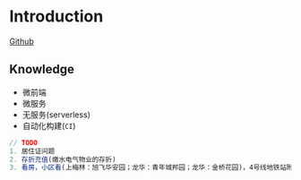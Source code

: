 # Introduction

[Github](https://github.com/sunyxq/sunyxq.github.io.git)

## Knowledge

- 微前端
- 微服务
- 无服务(serverless)
- 自动化构建(`CI`)

```js
// TODO
1. 居住证问题
2. 存折充值(缴水电气物业的存折)
3. 看房，小区看(上梅林：旭飞华安园；龙华：青年城邦园；龙华：金桥花园)，4号线地铁站附近公寓，城中村。
```
